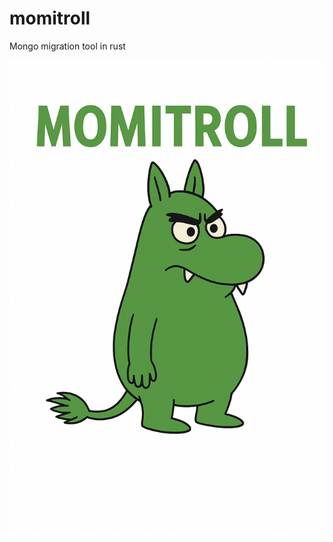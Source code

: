 # momitroll
Mongo migration tool in rust

![logo](https://github.com/gaussfff/momitroll/blob/master/media/momitroll_with_sign.png)
